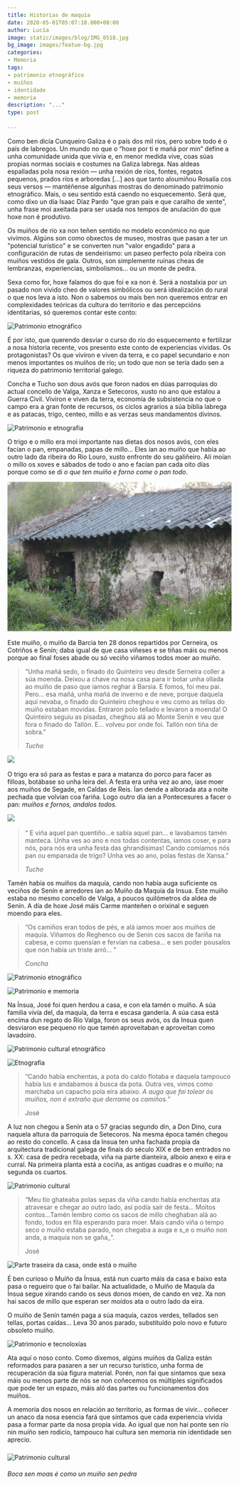 ```yaml
---
title: Historias de maquía
date: 2020-05-01T05:07:10.000+00:00
author: Lucía
image: static/images/blog/IMG_0518.jpg
bg_image: images/featue-bg.jpg
categories:
- Memoria
tags:
- patrimonio etnográfico
- muíños
- identidade
- memoria
description: "..."
type: post

---
```

Como ben dicía Cunqueiro Galiza é o país dos mil ríos, pero sobre todo é o país de labregos. Un mundo no que o “hoxe por ti e mañá por min” define a unha comunidade unida que vivía e, en menor medida vive, coas súas propias normas sociais e costumes na Galiza labrega. Nas aldeas espalladas pola nosa rexión — unha rexión de ríos, fontes, regatos pequenos, prados ríos e arboredas \[...\] aos que tanto aloumiñou Rosalía cos seus versos —  mantéñense algunhas mostras do denominado patrimonio etnográfico. Mais, o seu sentido está caendo no esquecemento. Será que, como dixo un día Isaac Díaz Pardo "que gran país e que caralho de xente", unha frase moi axeitada para ser usada nos tempos de anulación do que hoxe non é produtivo.

Os muíños de río xa non teñen sentido no modelo económico no que vivimos. Algúns son como obxectos de museo, mostras que pasan a ter un "potencial turístico" e se converten nun "valor engadido" para a configuración de rutas de sendeirismo: un paseo perfecto pola ribeira con muíños vestidos de gala. Outros, son simplemente ruínas cheas de lembranzas, experiencias, simbolismos... ou un monte de pedra.

Sexa como for, hoxe falamos do que foi e xa non é. Será a nostalxia por un pasado non vivido cheo de valores simbólicos ou será idealización do rural o que nos leva a isto. Non o sabemos ou mais ben non queremos entrar en complexidades teóricas da cultura do territorio e das percepcións identitarias, só queremos contar este conto:

![Patrimonio etnográfico](/images/blog/IMG_0526.jpg "Muíño de río")

É por isto, que querendo desviar o curso do río do esquecemento e fertilizar a nosa historia recente, vos presento este conto de experiencias vividas. Os protagonistas? Os que viviron e viven da terra, e co papel secundario e non menos importantes os muíños de río; un todo que non se tería dado sen a riqueza do patrimonio territorial galego.

Concha e Tucho son dous avós que foron nados en dúas parroquias do actual concello de Valga, Xanza e Setecoros, xusto no ano que estalou a Guerra Civil. Viviron e viven da terra, economía de subsistencia no que o campo era a gran fonte de recursos, os ciclos agrarios a súa biblia labrega e as patacas, trigo, centeo, millo e as verzas seus mandamentos divinos.

![Patrimonio e etnografia](/images/blog/FORNO.jpg "Lareira con forno de pedra")

O trigo e o millo era moi importante nas dietas dos nosos avós, con eles facían o pan, empanadas, papas de millo... Eles ían ao muíño que había ao outro lado da ribeira do Río Louro, xusto enfronte do seu galiñeiro. Alí moían o millo os xoves e sábados de todo o ano e facían pan cada oito días porque como se di _o que ten muíño e forno come o pan todo_.

![](static/images/blog/img_0518-1.jpg)

Este muíño, o muíño da Barcia ten 28 donos repartidos por Cerneira, os Cotriños e Senín; daba igual de que casa viñeses e se tiñas máis ou menos porque ao final foses abade ou só veciño viñamos todos moer ao muíño.

> “Unha mañá sedo, o finado do Quinteiro veu desde Serneira coller a súa moenda. Deixou a chave na nosa casa para ir botar unha ollada ao muíño de paso que iamos reghar á Barsia. E fomos, foi meu pai. Pero... esa mañá, unha mañá de inverno e de neve, porque daquela aquí nevaba, o finado do Quinteiro cheghou e veu como as tellas do muíño estaban movidas. Entraron polo tellado e levaron a moenda! O Quinteiro seguiu as pisadas, cheghou alá ao Monte Senín e veu que fora o finado do Tallón. E... volveu por onde foi. Tallón non tiña de sobra."
>
> _Tucho_

![](/images/blog/IMG_0524.jpg)

O trigo era só para as festas e para a matanza do porco para facer as filloas, botábase so unha leira del. A festa era unha vez ao ano, íase moer aos muíños de Segade, en Caldas de Reis. Ían dende a alborada ata a noite pechada que volvían coa fariña. Logo outro día ían a Pontecesures a facer o pan: _muíños e fornos, andalos todos._

![](/images/blog/FORNO2.jpg)

> “ E viña aquel pan quentiño...e sabía aquel pan... e lavabamos tamén manteca. Unha ves ao ano e nos todas contentas, iamos coser, e para nós, para nós era unha festa das ghrandísimas! Cando comiamos nós pan ou empanada de trigo? Unha ves ao ano, polas festas de Xansa.”
>
> _Tucho_

Tamén había os muíños da maquía, cando non había auga suficiente os veciños de Senín e arredores ían ao Muíño da Maquía da Insua. Este muíño estaba no mesmo concello de Valga, a poucos quilómetros da aldea de Senín. A día de hoxe José máis Carme manteñen o orixinal e seguen moendo para eles.

> “Os camiños eran todos de pés, e alá iamos moer aos muíños de maquía. Viñamos do Reghenco ou de Senín cos sacos de fariña na cabesa, e como quensían e fervían na cabesa... e sen poder pousalos que non había un triste arró... ”
>
> _Concha_

![Patrimonio etnográfico](/images/blog/IMG_0428.JPG "A moega")

![Patrimonio e memoria](/images/blog/IMG_0431.jpg "Quenlla e ollo da moa")

Na Ínsua, José foi quen herdou a casa, e con ela tamén o muíño. A súa familia vivía del, da maquía, da terra e escasa gandería. A súa casa está encima dun regato do Río Valga, foron os seus avós, os da Insua quen desviaron ese pequeno río que tamén aproveitaban e aproveitan como lavadoiro.

![Patrimonio cultural etnográfico](/images/blog/IMG_0455-1.jpg "Presa, desvío do río para o regato que da vida ao muiño e mesmo era lavadoiro ")

![Etnografía](/images/blog/IMG_0460.jpg "Cubo, onde se almacena a auga")

> “Cando había enchentas, a pota do caldo flotaba e daquela tampouco había lus e andabamos á busca da pota. Outra ves, vimos como marchaba un capacho pola eira abaixo. _A auga que fai tolear ós muíños, non é extraño que derrame os camiños._”
>
> José

A luz non chegou a Senín ata o 57 gracias segundo din, a Don Dino, cura naquela altura da parroquia de Setecoros. Na mesma época tamén chegou ao resto do concello.  A casa da Insua ten unha fachada propia da arquitectura tradicional galega de finais do século XIX e de ben entrados no s. XX: casa de pedra recebada, viña na parte dianteira, alboio anexo e eira e curral. Na primeira planta está a cociña, as antigas cuadras e o muíño; na segunda os cuartos.

![Patrimonio cultural](/images/blog/IMG_0477.jpg "Casa de José e Carme, dentro atópase o muíño")

> “Meu tío ghateaba polas sepas da viña cando había enchentas ata atravesar e chegar ao outro lado, así podía saír de festa... Moitos contos...Tamén lembro como os sacos de millo cheghaban alá ao fondo, todos en fila esperando para moer. Mais cando viña o tempo seco o muíño estaba parado, non chegaba a auga e s_e o muíño non anda, a maquía non se gaña_”.
>
> José

![](/images/blog/IMG_0466-1.jpg "Parte traseira da casa, onde está o muíño")

É ben curioso o Muíño da Ínsua, está nun cuarto máis da casa e baixo esta pasa o regueiro que o fai bailar. Na actualidade, o Muíño de Maquía da Ínsua segue xirando cando os seus donos moen, de cando en vez. Xa non hai sacos de millo que esperan ser moídos ata o outro lado da eira.

O muíño de Senín tamén paga a súa maquía, cazos verdes, tellados sen tellas, portas caídas... Leva 30 anos parado, substituído polo novo e futuro obsoleto muíño.

![Patrimonio e tecnoloxías](/images/blog/MILHO.jpg "Muíño eléctrico")

Ata aquí o noso conto. Como dixemos, algúns muíños da Galiza están reformados para pasaren a ser un recurso turístico, unha forma de recuperación da súa figura material. Porén, non fai que sintamos que sexa máis ou menos parte de nós se non coñecemos os múltiples significados que pode ter un espazo, máis aló das partes ou funcionamentos dos muíños.

A memoria dos nosos en relación ao territorio, as formas de vivir... coñecer un anaco da nosa esencia fará que sintamos que cada experiencia vivida pasa a formar parte da nosa propia vida. Ao igual que non hai ponte sen río nin muíño sen rodicio, tampouco hai cultura sen memoria nin identidade sen aprecio. 

##### 

![Patrimonio cultural](/images/blog/IMG_0473.jpg "Moa do muíño")

###### _Boca sen moas é como un muíño sen pedra_
